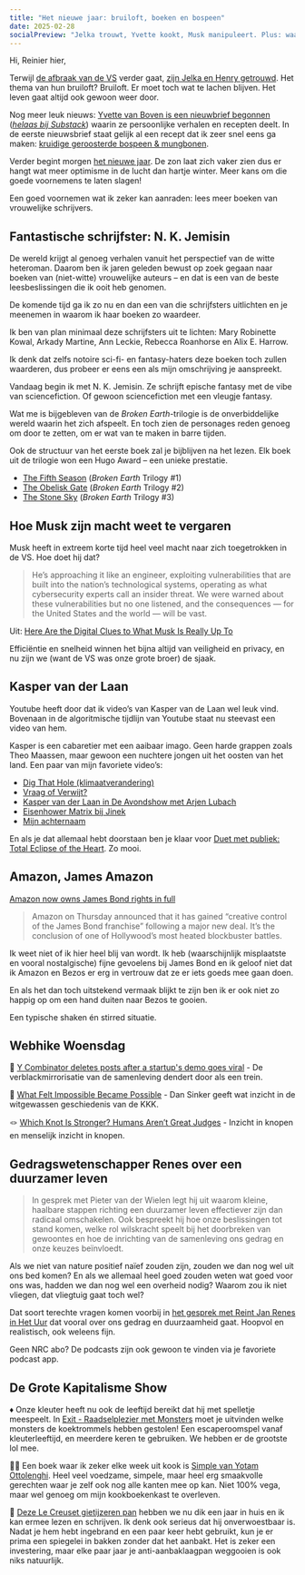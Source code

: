 ```yaml
---
title: "Het nieuwe jaar: bruiloft, boeken en bospeen"
date: 2025-02-28
socialPreview: "Jelka trouwt, Yvette kookt, Musk manipuleert. Plus: waarom je boeken van vrouwelijke schrijfsters moet lezen."
---
```


Hi, Reinier hier,

Terwijl [de afbraak van de VS](https://www.comicsands.com/musk-doge-ebola-prevention-mistake) verder gaat, [zijn Jelka en Henry getrouwd](https://www.nu.nl/achterklap/6347103/henry-van-loon-en-jelka-van-houten-zijn-getrouwd-een-fantastisch-feest.html). Het thema van hun bruiloft? Bruiloft. Er moet toch wat te lachen blijven. Het leven gaat altijd ook gewoon weer door.

Nog meer leuk nieuws: [Yvette van Boven is een nieuwbrief begonnen](https://yvettevanboven.substack.com/) (_[helaas bij Substack](https://www.anildash.com//2024/11/19/dont-call-it-a-substack/)_) waarin ze persoonlijke verhalen en recepten deelt. In de eerste nieuwsbrief staat gelijk al een recept dat ik zeer snel eens ga maken: [kruidige geroosterde bospeen & mungbonen](https://yvettevanboven.com/recipes/kruidige-geroosterde-bospeen-en-mungbonen-met-amandel-en-feta/).

Verder begint morgen [het nieuwe jaar](https://reinier.fyi/blog/algemeen/250122-winter-is-het-einde/). De zon laat zich vaker zien dus er hangt wat meer optimisme in de lucht dan hartje winter. Meer kans om die goede voornemens te laten slagen!

Een goed voornemen wat ik zeker kan aanraden: lees meer boeken van vrouwelijke schrijvers.

## Fantastische schrijfster: N. K. Jemisin

De wereld krijgt al genoeg verhalen vanuit het perspectief van de witte heteroman. Daarom ben ik jaren geleden bewust op zoek gegaan naar boeken van (niet-witte) vrouwelijke auteurs – en dat is een van de beste leesbeslissingen die ik ooit heb genomen.

De komende tijd ga ik zo nu en dan een van die schrijfsters uitlichten en je meenemen in waarom ik haar boeken zo waardeer.

Ik ben van plan minimaal deze schrijfsters uit te lichten: Mary Robinette Kowal, Arkady Martine, Ann Leckie, Rebecca Roanhorse en Alix E. Harrow.

Ik denk dat zelfs notoire sci-fi- en fantasy-haters deze boeken toch zullen waarderen, dus probeer er eens een als mijn omschrijving je aanspreekt.

Vandaag begin ik met N. K. Jemisin. Ze schrijft epische fantasy met de vibe van sciencefiction. Of gewoon sciencefiction met een vleugje fantasy.

Wat me is bijgebleven van de *Broken Earth*-trilogie is de onverbiddelijke wereld waarin het zich afspeelt. En toch zien de personages reden genoeg om door te zetten, om er wat van te maken in barre tijden.

Ook de structuur van het eerste boek zal je bijblijven na het lezen. Elk boek uit de trilogie won een Hugo Award – een unieke prestatie.

- [The Fifth Season](https://app.thestorygraph.com/books/aa748058-6909-45bf-a297-32e77fc2fd62) (*Broken Earth* Trilogy #1)
- [The Obelisk Gate](https://app.thestorygraph.com/books/260e8694-c479-4e96-be17-59064d22ff3b) (*Broken Earth* Trilogy #2)
- [The Stone Sky](https://app.thestorygraph.com/books/64e67b90-20c3-40e3-b250-fe89907f6be5) (*Broken Earth* Trilogy #3)

## Hoe Musk zijn macht weet te vergaren

Musk heeft in extreem korte tijd heel veel macht naar zich toegetrokken in de VS. Hoe doet hij dat?

> He’s approaching it like an engineer, exploiting vulnerabilities that are built into the nation’s technological systems, operating as what cybersecurity experts call an insider threat. We were warned about these vulnerabilities but no one listened, and the consequences — for the United States and the world — will be vast.

Uit: [Here Are the Digital Clues to What Musk Is Really Up To](https://www.nytimes.com/2025/02/21/opinion/musk-doge-personal-data.html?smid=nytcore-ios-share&referringSource=articleShare)

Efficiëntie en snelheid winnen het bijna altijd van veiligheid en privacy, en nu zijn we (want de VS was onze grote broer) de sjaak.

## Kasper van der Laan

Youtube heeft door dat ik video’s van Kasper van de Laan wel leuk vind. Bovenaan in de algoritmische tijdlijn van Youtube staat nu steevast een video van hem.

Kasper is een cabaretier met een aaibaar imago. Geen harde grappen zoals Theo Maassen, maar gewoon een nuchtere jongen uit het oosten van het land. Een paar van mijn favoriete video’s:

- [Dig That Hole (klimaatverandering)](https://www.youtube.com/watch?v=wWGrDoDq3Lw)
- [Vraag of Verwijt?](https://www.youtube.com/watch?v=J1LRUOsRKK4)
- [Kasper van der Laan in De Avondshow met Arjen Lubach](https://www.youtube.com/watch?v=9kAz9Cwp-UQ&t=47s)
- [Eisenhower Matrix bij Jinek](https://www.youtube.com/watch?v=Qd3OepKOucQ)
- [Mijn achternaam](https://www.youtube.com/watch?v=7wFuU8fVxgM)

En als je dat allemaal hebt doorstaan ben je klaar voor [Duet met publiek: Total Eclipse of the Heart](https://www.youtube.com/watch?v=sECHQWwuLYQ). Zo mooi.

## Amazon, James Amazon

[Amazon now owns James Bond rights in full](https://www.polygon.com/news/526343/james-bond-rights-amazon)

> Amazon on Thursday announced that it has gained “creative control of the James Bond franchise” following a major new deal. It’s the conclusion of one of Hollywood’s most heated blockbuster battles.

Ik weet niet of ik hier heel blij van wordt. Ik heb (waarschijnlijk misplaatste en vooral nostalgische) fijne gevoelens bij James Bond en ik geloof niet dat ik Amazon en Bezos er erg in vertrouw dat ze er iets goeds mee gaan doen.

En als het dan toch uitstekend vermaak blijkt te zijn ben ik er ook niet zo happig op om een hand duiten naar Bezos te gooien. 

Een typische shaken én stirred situatie.

## Webhike Woensdag

🤖 [Y Combinator deletes posts after a startup's demo goes viral](https://techcrunch.com/2025/02/25/y-combinator-deletes-posts-after-a-startups-demo-goes-viral/) - De verblackmirrorisatie van de samenleving dendert door als een trein.

👻 [What Felt Impossible Became Possible](https://dansinker.com/posts/2025-02-23-dale/) - Dan Sinker geeft wat inzicht in de witgewassen geschiedenis van de KKK. 

🪢 [Which Knot Is Stronger? Humans Aren’t Great Judges](https://www.scientificamerican.com/article/which-knot-is-stronger-humans-arent-great-judges/) - Inzicht in knopen en menselijk inzicht in knopen.

## Gedragswetenschapper Renes over een duurzamer leven

> In gesprek met Pieter van der Wielen legt hij uit waarom kleine, haalbare stappen richting een duurzamer leven effectiever zijn dan radicaal omschakelen. Ook bespreekt hij hoe onze beslissingen tot stand komen, welke rol wilskracht speelt bij het doorbreken van gewoontes en hoe de inrichting van de samenleving ons gedrag en onze keuzes beïnvloedt.

Als we niet van nature positief naïef zouden zijn, zouden we dan nog wel uit ons bed komen? En als we allemaal heel goed zouden weten wat goed voor ons was, hadden we dan nog wel een overheid nodig? Waarom zou ik niet vliegen, dat vliegtuig gaat toch wel?

Dat soort terechte vragen komen voorbij in [het gesprek met Reint Jan Renes in Het Uur](https://www.nrc.nl/nieuws/2025/02/21/gedragswetenschapper-reint-jan-renes-kent-manieren-om-ons-gedrag-aan-te-passen-a4883913) dat vooral over ons gedrag en duurzaamheid gaat. Hoopvol en realistisch, ook weleens fijn.

Geen NRC abo? De podcasts zijn ook gewoon te vinden via je favoriete podcast app.

## De Grote Kapitalisme Show

♦️ Onze kleuter heeft nu ook de leeftijd bereikt dat hij met spelletje meespeelt. In [Exit - Raadselplezier met Monsters](https://partner.bol.com/click/click?p=2&t=url&s=1066120&f=TXL&url=https%3A%2F%2Fwww.bol.com%2Fnl%2Fnl%2Fp%2Fexit-kids-raadselplezier-met-monsters-breinbreker%2F9300000180307553%2F&name=EXIT%20-%20KIDS%3A%20Raadselplezier) moet je uitvinden welke monsters de koektrommels hebben gestolen! Een escaperoomspel vanaf kleuterleeftijd, en meerdere keren te gebruiken. We hebben er de grootste lol mee.

🧑‍🍳 Een boek waar ik zeker elke week uit kook is [Simple van Yotam Ottolenghi](https://partner.bol.com/click/click?p=2&t=url&s=1066120&f=TXL&url=https%3A%2F%2Fwww.bol.com%2Fnl%2Fnl%2Fp%2Fsimpel%2F9200000091266387%2F&name=Simpel%2C%20Yotam%20Ottolenghi). Heel veel voedzame, simpele, maar heel erg smaakvolle gerechten waar je zelf ook nog alle kanten mee op kan. Niet 100% vega, maar wel genoeg om mijn kookboekenkast te overleven. 

🍳 [Deze Le Creuset gietijzeren pan](https://partner.bol.com/click/click?p=2&t=url&s=1066120&f=TXL&url=https%3A%2F%2Fwww.bol.com%2Fnl%2Fnl%2Fp%2Fle-creuset-gietijzeren-ronde-skillet-26cm-coastal-blue%2F9300000220035766%2F&name=Le%20Creuset%20-%20Gietijzeren%20-%20Ronde%20Skillet%2026cm%20...) hebben we nu dik een jaar in huis en ik kan ermee lezen en schrijven. Ik denk ook serieus dat hij onverwoestbaar is. Nadat je hem hebt ingebrand en een paar keer hebt gebruikt, kun je er prima een spiegelei in bakken zonder dat het aanbakt. Het is zeker een investering, maar elke paar jaar je anti-aanbaklaagpan weggooien is ook niks natuurlijk. 

